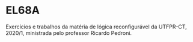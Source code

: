 # EL68A

Exercícios e trabalhos da matéria de lógica reconfigurável da UTFPR-CT, 2020/1, ministrada pelo professor Ricardo Pedroni.
